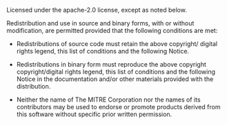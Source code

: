 Licensed under the apache-2.0 license, except as noted below.  

Redistribution and use in source and binary forms, with or without modification,  are permitted provided that the following conditions are met:

* Redistributions of source code must retain the above copyright/ digital rights legend, this list of conditions and the following Notice.

* Redistributions in binary form must reproduce the above copyright copyright/digital rights legend, this list of conditions and the following Notice in the documentation  and/or other materials provided with the distribution.

* Neither the name of The MITRE Corporation nor the names of its contributors may be  used to endorse or promote products derived from this software without specific prior written permission.
